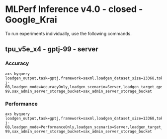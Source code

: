 
# MLPerf Inference v4.0 - closed - Google_Krai

To run experiments individually, use the following commands.

## tpu_v5e_x4 - gptj-99 - server

### Accuracy  

```
axs byquery loadgen_output,task=gptj,framework=saxml,loadgen_dataset_size=13368,tokenizer_path=EleutherAI/gpt-j-6B,loadgen_mode=AccuracyOnly,loadgen_scenario=Server,loadgen_target_qps=7.3,loadgen_buffer_size=13368,collection_name=experiments_final3,sut_name=tpu_v5e_x4,mlperf_model_name=gptj-99,sax_admin_server_storage_bucket=sax_admin_server_storage_bucket
```

### Performance 

```
axs byquery loadgen_output,task=gptj,framework=saxml,loadgen_dataset_size=13368,tokenizer_path=EleutherAI/gpt-j-6B,loadgen_mode=PerformanceOnly,loadgen_scenario=Server,loadgen_target_qps=7.3,loadgen_target_latency=20000,loadgen_buffer_size=13368,collection_name=experiments_final3,sut_name=tpu_v5e_x4,mlperf_model_name=gptj-99,sax_admin_server_storage_bucket=sax_admin_server_storage_bucket
```

